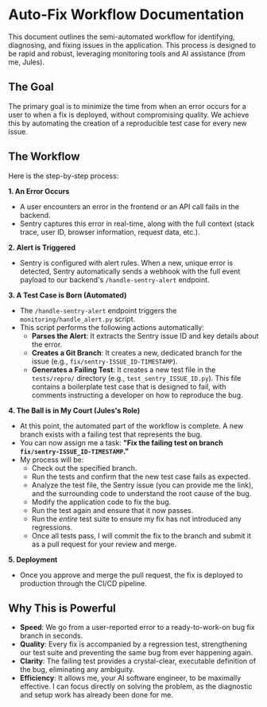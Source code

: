 # Auto-Fix Workflow Documentation

This document outlines the semi-automated workflow for identifying, diagnosing, and fixing issues in the application. This process is designed to be rapid and robust, leveraging monitoring tools and AI assistance (from me, Jules).

## The Goal

The primary goal is to minimize the time from when an error occurs for a user to when a fix is deployed, without compromising quality. We achieve this by automating the creation of a reproducible test case for every new issue.

## The Workflow

Here is the step-by-step process:

**1. An Error Occurs**
- A user encounters an error in the frontend or an API call fails in the backend.
- Sentry captures this error in real-time, along with the full context (stack trace, user ID, browser information, request data, etc.).

**2. Alert is Triggered**
- Sentry is configured with alert rules. When a new, unique error is detected, Sentry automatically sends a webhook with the full event payload to our backend's `/handle-sentry-alert` endpoint.

**3. A Test Case is Born (Automated)**
- The `/handle-sentry-alert` endpoint triggers the `monitoring/handle_alert.py` script.
- This script performs the following actions automatically:
    - **Parses the Alert**: It extracts the Sentry issue ID and key details about the error.
    - **Creates a Git Branch**: It creates a new, dedicated branch for the issue (e.g., `fix/sentry-ISSUE_ID-TIMESTAMP`).
    - **Generates a Failing Test**: It creates a new test file in the `tests/repro/` directory (e.g., `test_sentry_ISSUE_ID.py`). This file contains a boilerplate test case that is designed to fail, with comments instructing a developer on how to reproduce the bug.

**4. The Ball is in My Court (Jules's Role)**
- At this point, the automated part of the workflow is complete. A new branch exists with a failing test that represents the bug.
- You can now assign me a task: **"Fix the failing test on branch `fix/sentry-ISSUE_ID-TIMESTAMP`."**
- My process will be:
    - Check out the specified branch.
    - Run the tests and confirm that the new test case fails as expected.
    - Analyze the test file, the Sentry issue (you can provide me the link), and the surrounding code to understand the root cause of the bug.
    - Modify the application code to fix the bug.
    - Run the test again and ensure that it now passes.
    - Run the *entire* test suite to ensure my fix has not introduced any regressions.
    - Once all tests pass, I will commit the fix to the branch and submit it as a pull request for your review and merge.

**5. Deployment**
- Once you approve and merge the pull request, the fix is deployed to production through the CI/CD pipeline.

## Why This is Powerful

- **Speed**: We go from a user-reported error to a ready-to-work-on bug fix branch in seconds.
- **Quality**: Every fix is accompanied by a regression test, strengthening our test suite and preventing the same bug from ever happening again.
- **Clarity**: The failing test provides a crystal-clear, executable definition of the bug, eliminating any ambiguity.
- **Efficiency**: It allows me, your AI software engineer, to be maximally effective. I can focus directly on solving the problem, as the diagnostic and setup work has already been done for me.
